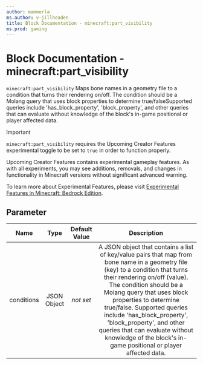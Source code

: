 ```yaml
---
author: mammerla
ms.author: v-jillheaden
title: Block Documentation - minecraft:part_visibility
ms.prod: gaming
---
```


# Block Documentation - minecraft:part_visibility

`minecraft:part_visibility` Maps bone names in a geometry file to a condition that turns their rendering on/off. The condition should be a Molang query that uses block properties to determine true/falseSupported queries include 'has_block_property', 'block_property', and other queries that can evaluate without knowledge of the block's in-game positional or player affected data.

>[!IMPORTANT]
> `minecraft:part_visibility` requires the Upcoming Creator Features experimental toggle to be set to `true` in order to function properly.
>
>Upcoming Creator Features contains experimental gameplay features. As with all experiments, you may see additions, removals, and changes in functionality in Minecraft versions without significant advanced warning.
>
>To learn more about Experimental Features, please visit [Experimental Features in Minecraft: Bedrock Edition](../../../../../Documents/ExperimentalFeaturesToggle.md).

## Parameter

Name| Type| Default Value| Description |
|:-----------:|:-----------:|:-----------:|:-----------:|
|conditions| JSON Object| *not set* | A JSON object that contains a list of key/value pairs that map from bone name in a geometry file (key) to a condition that turns their rendering on/off (value). The condition should be a Molang query that uses block properties to determine true/false. Supported queries include 'has_block_property', 'block_property', and other queries that can evaluate without knowledge of the block's in-game positional or player affected data. |

